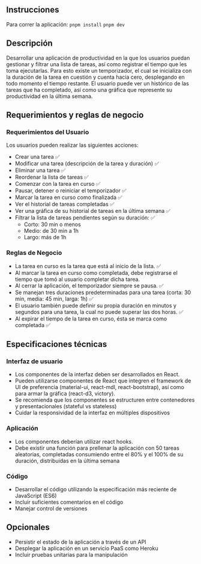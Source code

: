 ## Instrucciones

Para correr la aplicación:
`pnpm install`
`pnpm dev`

## Descripción

Desarrollar una aplicación de productividad en la que los usuarios puedan gestionar y filtrar una lista de tareas, así como registrar el tiempo que les toma ejecutarlas. Para esto existe un temporizador, el cual se inicializa con la duración de la tarea en cuestión y cuenta hacia cero, desplegando en todo momento el tiempo restante. El usuario puede ver un histórico de las tareas que ha completado, así como una gráfica que represente su productividad en la última semana.

## Requerimientos y reglas de negocio

### Requerimientos del Usuario

Los usuarios pueden realizar las siguientes acciones:

- Crear una tarea ✅
- Modificar una tarea (descripción de la tarea y duración) ✅
- Eliminar una tarea ✅
- Reordenar la lista de tareas ✅
- Comenzar con la tarea en curso ✅
- Pausar, detener o reiniciar el temporizador ✅
- Marcar la tarea en curso como finalizada ✅
- Ver el historial de tareas completadas ✅
- Ver una gráfica de su historial de tareas en la última semana ✅
- Filtrar la lista de tareas pendientes según su duración: ✅
  - Corto: 30 min o menos
  - Medio: de 30 min a 1h
  - Largo: más de 1h

### Reglas de Negocio

- La tarea en curso es la tarea que está al inicio de la lista. ✅
- Al marcar la tarea en curso como completada, debe registrarse el tiempo que tomó al usuario completar dicha tarea.
- Al cerrar la aplicación, el temporizador siempre se pausa. ✅
- Se manejan tres duraciones predeterminadas para una tarea (corta: 30 min, media: 45 min, larga: 1h) ✅
- El usuario también puede definir su propia duración en minutos y segundos para una tarea, la cual no puede superar las dos horas. ✅
- Al expirar el tiempo de la tarea en curso, ésta se marca como completada ✅

## Especificaciones técnicas

### Interfaz de usuario

- Los componentes de la interfaz deben ser desarrollados en React.
- Pueden utilizarse componentes de React que integren el framework de UI de preferencia (material-ui, react-mdl, react-bootstrap), así como para armar la gráfica (react-d3, victory).
- Se recomienda que los componentes se estructuren entre contenedores y presentacionales (stateful vs stateless)
- Cuidar la responsividad de la interfaz en múltiples dispositivos

### Aplicación

- Los componentes deberían utilizar react hooks.
- Debe existir una función para prellenar la aplicación con 50 tareas aleatorias, completadas consumiendo entre el 80% y el 100% de su duración, distribuidas en la última semana

### Código

- Desarrollar el código utilizando la especificación más reciente de JavaScript (ES6)
- Incluir suficientes comentarios en el código
- Manejar control de versiones

## Opcionales

- Persistir el estado de la aplicación a través de un API
- Desplegar la aplicación en un servicio PaaS como Heroku
- Incluir pruebas unitarias para la manipulación
